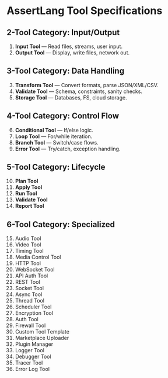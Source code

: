 # AssertLang Tool Specifications

## 2-Tool Category: Input/Output
1. **Input Tool** — Read files, streams, user input.
2. **Output Tool** — Display, write files, network out.

## 3-Tool Category: Data Handling
3. **Transform Tool** — Convert formats, parse JSON/XML/CSV.
4. **Validate Tool** — Schema, constraints, sanity checks.
5. **Storage Tool** — Databases, FS, cloud storage.

## 4-Tool Category: Control Flow
6. **Conditional Tool** — If/else logic.
7. **Loop Tool** — For/while iteration.
8. **Branch Tool** — Switch/case flows.
9. **Error Tool** — Try/catch, exception handling.

## 5-Tool Category: Lifecycle
10. **Plan Tool**  
11. **Apply Tool**  
12. **Run Tool**  
13. **Validate Tool**  
14. **Report Tool**

## 6-Tool Category: Specialized
15. Audio Tool  
16. Video Tool  
17. Timing Tool  
18. Media Control Tool  
19. HTTP Tool  
20. WebSocket Tool  
21. API Auth Tool  
22. REST Tool  
23. Socket Tool  
24. Async Tool  
25. Thread Tool  
26. Scheduler Tool  
27. Encryption Tool  
28. Auth Tool  
29. Firewall Tool  
30. Custom Tool Template  
31. Marketplace Uploader  
32. Plugin Manager  
33. Logger Tool  
34. Debugger Tool  
35. Tracer Tool  
36. Error Log Tool
